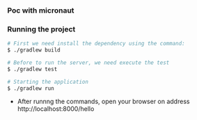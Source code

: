 ### Poc with micronaut


### Running the project
```bash
# First we need install the dependency using the command:
$ ./gradlew build

# Before to run the server, we need execute the test 
$ ./gradlew test

# Starting the application
$ ./gradlew run

```

* After runnng the commands, open your browser on address http://localhost:8000/hello
